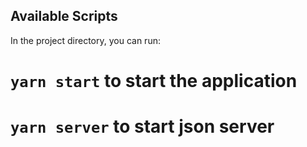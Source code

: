 ## Available Scripts

In the project directory, you can run:

# `yarn start` to start the application
# `yarn server` to start json server

